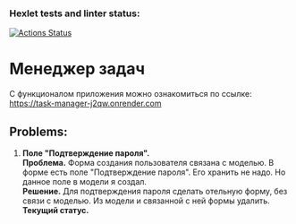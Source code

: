 ### Hexlet tests and linter status:
[![Actions Status](https://github.com/TarakanovAndrey/python-project-52/actions/workflows/hexlet-check.yml/badge.svg)](https://github.com/TarakanovAndrey/python-project-52/actions)

# Менеджер задач  
С функционалом приложения можно ознакомиться по ссылке:  
https://task-manager-j2qw.onrender.com  

## Problems:
1. **Поле "Подтверждение пароля".**  
**Проблема.** Форма создания пользователя связана с моделью. В форме есть поле "Подтверждение пароля".
Его хранить не надо. Но данное поле в модели я создал.  
**Решение.** Для подтверждения пароля сделать отельную форму, без связи с моделью. Из модели и связанной с ней 
формы удалить.  
**Текущий статус.**

